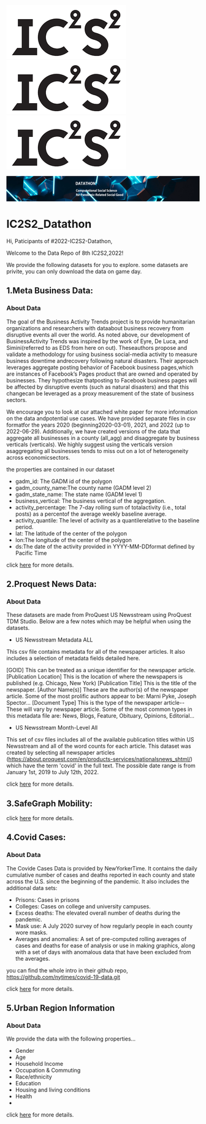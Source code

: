![](./ic2s2_logo.png.webp)![](./ic2s2_logo.png.webp)![](./ic2s2_logo.png.webp)

![](./ic2s2_bg.png)
# IC2S2_Datathon

Hi, Paticipants of #2022-IC2S2-Datathon,

Welcome to the Data Repo of 8th IC2S2,2022!

We provide the following datasets for you to explore. some datasets are privite, you can only download the data on game day.


## 1.Meta Business Data:
### About Data
The goal of the Business Activity Trends project is to provide humanitarian organizations and researchers with dataabout business recovery from disruptive events all over the world.  As noted above, our development of BusinessActivity Trends was inspired by the work of Eyre, De Luca, and Simini(referred to as EDS from here on out). Theseauthors propose and validate a methodology for using business social-media activity to measure business downtime andrecovery following natural disasters. Their approach leverages aggregate posting behavior of Facebook business pages,which are instances of Facebook’s Pages product that are owned and operated by businesses. They hypothesize thatposting to Facebook business pages will be affected by disruptive events (such as natural disasters) and that this changecan be leveraged as a proxy measurement of the state of business sectors.

We encourage you to look at our attached white paper for more information on the data andpotential use cases. We have provided separate files in csv formatfor the years 2020 (beginning2020-03-01), 2021, and 2022 (up to 2022-06-29). Additionally, we have created versions of the data that aggregate all businesses in a county (all_agg) and disaggregate by business verticals (verticals). We highly suggest using the verticals version asaggregating all businesses tends to miss out on a lot of heterogeneity across economicsectors.

the properties are contained in our dataset
- gadm_id: The GADM id of the polygon
- gadm_county_name:The county name (GADM level 2)
- gadm_state_name: The state name (GADM level 1)
- business_vertical: The business vertical of the aggregation.
- activity_percentage: The 7-day rolling sum of totalactivity (i.e., total posts) as a percentof the average weekly baseline average. 
- activity_quantile: The level of activity as a quantilerelative to the baseline period. 
- lat: The latitude of the center of the polygon
- lon:The longitude of the center of the polygon
- ds:The date of the activity provided in YYYY-MM-DDformat defined by Pacific Time


click [here](./dataset/Meta_Business) for more details.

## 2.Proquest News Data:
### About Data
These datasets are made from ProQuest US Newsstream using ProQuest TDM Studio. Below are a few notes which may be helpful when using the datasets.

- US Newsstream Metadata ALL

This csv file contains metadata for all of the newspaper articles. It also includes a selection of metadata fields detailed here. 

[GOID] This can be treated as a unique identifier for the newspaper article.
[Publication Location] This is the location of where the newspapers is published (e.g. Chicago, New York)
[Publication Title] This is the title of the newspaper.
[Author Name(s)] These are the author(s) of the newspaper article. Some of the most prolific authors appear to be: Marni Pyke, Joseph Spector...
[Document Type] This is the type of the newspaper article--These will vary by newspaper article. Some of the most common types in this metadata file are: News, Blogs, Feature, Obituary, Opinions, Editorial...


- US Newsstream Month-Level All

This set of csv files includes all of the available publication titles within US Newsstream and all of the word counts for each article. 
This dataset was created by selecting all newspaper articles (https://about.proquest.com/en/products-services/nationalsnews_shtml/) which have the term 'covid' in the full text. The possible date range is from January 1st, 2019 to July 12th, 2022.

click [here](./dataset/Meta_Business) for more details.

## 3.SafeGraph Mobility:

click [here](./dataset/SafeGraph_Mobility) for more details.

## 4.Covid Cases:


### About Data

The Covide Cases Data is provided by NewYorkerTime.
It contains the daily cumulative number of cases and deaths reported in each county and state across the U.S. since the beginning of the pandemic.
It also includes the additional data sets: 
- Prisons: Cases in prisons
- Colleges: Cases on college and university campuses.
- Excess deaths: The elevated overall number of deaths during the pandemic.
- Mask use: A July 2020 survey of how regularly people in each county wore masks.
- Averages and anomalies: A set of pre-computed rolling averages of cases and deaths for ease of analysis or use in making graphics, along with a set of days with anomalous data that have been excluded from the averages.

you can find the whole intro in their github repo, https://github.com/nytimes/covid-19-data.git

click [here](./dataset/Covid_Cases) for more details.
## 5.Urban Region Information
### About Data
We provide the data with the following properties...
- Gender
- Age
- Household Income
- Occupation & Commuting
- Race/ethnicity
- Education
- Housing and living conditions
- Health 
- 
click [here](./dataset/Urban_Region) for more details.
